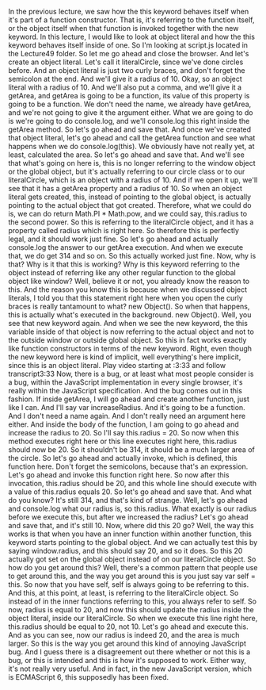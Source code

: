 In the previous lecture, we saw how the this keyword behaves itself when it's part of a function constructor. That is, it's referring to the function itself, or the object itself when that function is invoked together with the new keyword. In this lecture, I would like to look at object literal and how the this keyword behaves itself inside of one. So I'm looking at script.js located in the Lecture49 folder. So let me go ahead and close the browser. And let's create an object literal. Let's call it literalCircle, since we've done circles before. And an object literal is just two curly braces, and don't forget the semicolon at the end. And we'll give it a radius of 10. Okay, so an object literal with a radius of 10. And we'll also put a comma, and we'll give it a getArea, and getArea is going to be a function, its value of this property is going to be a function. We don't need the name, we already have getArea, and we're not going to give it the argument either. What we are going to do is we're going to do console.log, and we'll console.log this right inside the getArea method. So let's go ahead and save that. And once we've created that object literal, let's go ahead and call the getArea function and see what happens when we do console.log(this). We obviously have not really yet, at least, calculated the area. So let's go ahead and save that. And we'll see that what's going on here is, this is no longer referring to the window object or the global object, but it's actually referring to our circle class or to our literalCircle, which is an object with a radius of 10. And if we open it up, we'll see that it has a getArea property and a radius of 10. So when an object literal gets created, this, instead of pointing to the global object, is actually pointing to the actual object that got created. Therefore, what we could do is, we can do return Math.PI * Math.pow, and we could say, this.radius to the second power. So this is referring to the literalCircle object, and it has a property called radius which is right here. So therefore this is perfectly legal, and it should work just fine. So let's go ahead and actually console.log the answer to our getArea execution. And when we execute that, we do get 314 and so on. So this actually worked just fine. Now, why is that? Why is it that this is working? Why is this keyword referring to the object instead of referring like any other regular function to the global object like window? Well, believe it or not, you already know the reason to this. And the reason you know this is because when we discussed object literals, I told you that this statement right here when you open the curly braces is really tantamount to what? new Object(). So when that happens, this is actually what's executed in the background. new Object(). Well, you see that new keyword again. And when we see the new keyword, the this variable inside of that object is now referring to the actual object and not to the outside window or outside global object. So this in fact works exactly like function constructors in terms of the new keyword. Right, even though the new keyword here is kind of implicit, well everything's here implicit, since this is an object literal.
Play video starting at :3:33 and follow transcript3:33
Now, there is a bug, or at least what most people consider is a bug, within the JavaScript implementation in every single browser, it's really within the JavaScript specification. And the bug comes out in this fashion. If inside getArea, I will go ahead and create another function, just like I can. And I'll say var increaseRadius. And it's going to be a function. And I don't need a name again. And I don't really need an argument here either. And inside the body of the function, I am going to go ahead and increase the radius to 20. So I'll say this.radius = 20. So now when this method executes right here or this line executes right here, this.radius should now be 20. So it shouldn't be 314, it should be a much larger area of the circle. So let's go ahead and actually invoke, which is defined, this function here. Don't forget the semicolons, because that's an expression. Let's go ahead and invoke this function right here. So now after this invocation, this.radius should be 20, and this whole line should execute with a value of this.radius equals 20. So let's go ahead and save that. And what do you know? It's still 314, and that's kind of strange. Well, let's go ahead and console.log what our radius is, so this.radius. What exactly is our radius before we execute this, but after we increased the radius? Let's go ahead and save that, and it's still 10. Now, where did this 20 go? Well, the way this works is that when you have an inner function within another function, this keyword starts pointing to the global object. And we can actually test this by saying window.radius, and this should say 20, and so it does. So this 20 actually got set on the global object instead of on our literalCircle object. So how do you get around this? Well, there's a common pattern that people use to get around this, and the way you get around this is you just say var self = this. So now that you have self, self is always going to be referring to this. And this, at this point, at least, is referring to the literalCircle object. So instead of in the inner functions referring to this, you always refer to self. So now, radius is equal to 20, and now this should update the radius inside the object literal, inside our literalCircle. So when we execute this line right here, this.radius should be equal to 20, not 10. Let's go ahead and execute this. And as you can see, now our radius is indeed 20, and the area is much larger. So this is the way you get around this kind of annoying JavaScript bug. And I guess there is a disagreement out there whether or not this is a bug, or this is intended and this is how it's supposed to work. Either way, it's not really very useful. And in fact, in the new JavaScript version, which is ECMAScript 6, this supposedly has been fixed.
